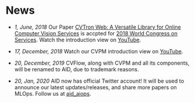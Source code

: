 # News

* *1, June, 2018* Our Paper [CVTron Web: A Versatile Library for Online Computer Vision Services](https://unarxiv.github.io/assets/papers/cvtron-web.pdf) is accpted for [2018 World Congress on Services](http://www.servicescongress.org/2018/). Watch the introduction view on [YouTube](https://www.youtube.com/watch?v=5_dFvC_eOW0).

* *17, December, 2018* Watch our CVPM introduction view on [YouTube](https://www.youtube.com/watch?v=0TU28hkx7KE).

* *20, December, 2019* CVFlow, along with CVPM and all its components, will be renamed to AID, due to trademark reasons.

* *20, Jan, 2020* AID now has official Twitter account! It will be used to announce our latest updates/releases, and share more papers on MLOps. Follow us at [aid_aiops](https://twitter.com/aid_aiops).